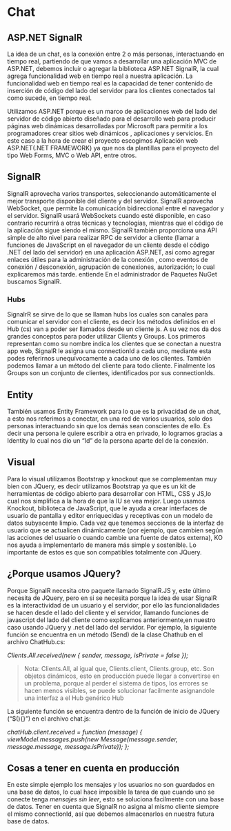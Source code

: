 # Chat

## ASP.NET SignalR

La idea de un chat, es la conexión entre 2 o más personas, interactuando en tiempo real, partiendo de que vamos a desarrollar una aplicación MVC de ASP.NET, debemos incluir o agregar la biblioteca ASP.NET SignalR, la cual agrega funcionalidad web en tiempo real a nuestra aplicación. La funcionalidad web en tiempo real es la capacidad de tener contenido de inserción de código del lado del servidor para los clientes conectados tal como sucede, en tiempo real. 

Utilizamos ASP.NET porque es un marco de aplicaciones web del lado del servidor de código abierto diseñado para el desarrollo web para producir páginas web dinámicas desarrolladas por Microsoft para permitir a los programadores crear sitios web dinámicos , aplicaciones y servicios. En este caso a la hora de crear el proyecto escogimos Aplicación web ASP.NET(.NET FRAMEWORK) ya que nos da plantillas para el proyecto del tipo Web Forms, MVC o Web API, entre otros.

## SignalR

SignalR aprovecha varios transportes, seleccionando automáticamente el mejor transporte disponible del cliente y del servidor. SignalR aprovecha WebSocket, que permite la comunicación bidireccional entre el navegador y el servidor. SignalR usará WebSockets cuando esté disponible, en caso contrario recurrirá a otras técnicas y tecnologías, mientras que el código de la aplicación sigue siendo el mismo. 
SignalR también proporciona una API simple de alto nivel para realizar RPC de servidor a cliente (llamar a funciones de JavaScript en el navegador de un cliente desde el código .NET del lado del servidor) en una aplicación ASP.NET, así como agregar enlaces útiles para la administración de la conexión , como eventos de conexión / desconexión, agrupación de conexiones, autorización; lo cual explicaremos más tarde. entiende En el administrador de Paquetes NuGet buscamos SignalR.

### Hubs
SignalrR se sirve de lo que se llaman hubs los cuales son canales para comunicar el servidor con el cliente, es decir los métodos definidos en el Hub (cs) van a poder ser llamados desde un cliente js. A su vez nos da dos grandes conceptos para poder utilizar Clients y Groups. Los primeros representan como su nombre indica los clientes que se conectan a nuestra app web, SignalR le asigna una connectionId a cada uno, mediante esta podes referirnos unequívocamente a cada uno de los clientes. También podemos llamar a un método del cliente para todo cliente. Finalmente los Groups son un conjunto de clientes, identificados por sus connectionIds. 

## Entity 

También usamos Entity Framework para lo que es la privacidad de un chat, a esto nos referimos a conectar, en una red de varios usuarios, solo dos personas interactuando sin que los demás sean conscientes de ello. Es decir una persona le quiere escribir a otra en privado, lo logramos gracias a Identity lo cual nos dio un “Id” de la persona aparte del de la conexión.

## Visual

Para lo visual utilizamos Bootstrap y knockout que se complementan muy bien con JQuery, es decir utilizamos Bootstrap ya que es un kit de herramientas de código abierto para desarrollar con HTML, CSS y JS,lo cual nos simplifica a la hora de que la IU se vea mejor. Luego usamos Knockout, biblioteca de JavaScript, que le ayuda a crear interfaces de usuario de pantalla y editor enriquecidas y receptivas con un modelo de datos subyacente limpio. Cada vez que tenemos secciones de la interfaz de usuario que se actualicen dinámicamente (por ejemplo, que cambien según las acciones del usuario o cuando cambie una fuente de datos externa), KO nos ayuda a implementarlo de manera más simple y sostenible. Lo importante de estos es que son compatibles totalmente con JQuery.

## ¿Porque usamos JQuery?

Porque SignalR necesita otro paquete llamado SignalR.JS y, este último necesita de JQuery, pero en si se necesita porque la idea de usar SignalR es la interactividad de un usuario y el servidor, por ello las funcionalidades se hacen desde el lado del cliente y el servidor, llamando funciones de javascript del lado del cliente como explicamos anteriormente,en nuestro caso usando JQuery y .net del lado del servidor.
Por ejemplo, la siguiente función se encuentra en un método (Send) de la clase Chathub en el archivo ChatHub.cs:

 *Clients.All.received(new { sender, message, isPrivate = false });*
 > Nota: Clients.All, al igual que, Clients.client, Clients.group, etc. Son objetos dinámicos, esto en producción puede llegar a convertirse en un problema, porque al perder el sistema de tipos, los errores se hacen menos visibles, se puede solucionar facilmente asignandole una interfaz a el Hub genérico Hub<Interface>

La siguiente función se encuentra dentro de la función de inicio de JQuery (“$(){}”) en el archivo chat.js:

*chatHub.client.received = function (message) {
            viewModel.messages.push(new Message(message.sender, message.message, message.isPrivate)); };*

## Cosas a tener en cuenta en producción

En este simple ejemplo los mensajes y los usuarios no son guardados en una base de datos, lo cual hace imposible la tarea de que cuando uno se conecte tenga *mensajes sin leer*, esto se soluciona facilmente con una base de datos. Tener en cuenta que SignalR no asigna al mismo cliente siempre el mismo connectionId, así que debemos almacenarlos en nuestra futura base de datos.
